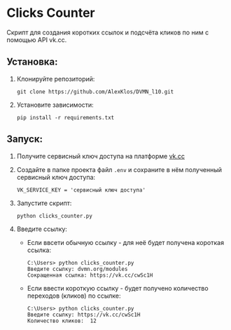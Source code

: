 # Clicks Counter
Скрипт для создания коротких ссылок и подсчёта кликов по ним с помощью API vk.cc.

## Установка:
1. Клонируйте репозиторий:
    ```
    git clone https://github.com/AlexKlos/DVMN_l10.git
    ```

2. Установите зависимости:
    ```
    pip install -r requirements.txt
    ```

## Запуск:
1. Получите сервисный ключ доступа на платформе [vk.cc]('https://dev.vk.com/ru/api/access-token/getting-started')
2. Создайте в папке проекта файл `.env` и сохраните в нём полученный сервисный ключ доступа:
    ```
    VK_SERVICE_KEY = 'сервисный ключ доступа'
    ```

3. Запустите скрипт:
    ```
    python clicks_counter.py
    ```

4. Введите ссылку:
    - Если ввсети обычную ссылку - для неё будет получена короткая ссылка:
        ```
        C:\Users> python clicks_counter.py
        Введите ссылку: dvmn.org/modules
        Сокращенная ссылка: https://vk.cc/cwSc1H
        ```

    - Если ввести короткую ссылку - будет получено количество переходов (кликов) по ссылке:
        ```
        C:\Users> python clicks_counter.py
        Введите ссылку: https://vk.cc/cwSc1H
        Количество кликов:  12
        ```
